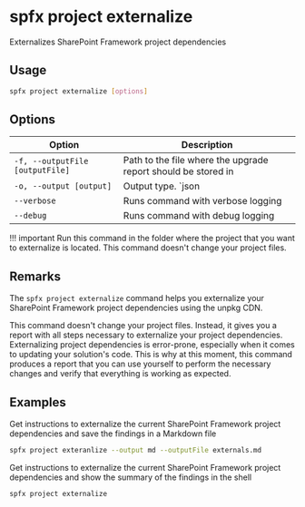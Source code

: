 # spfx project externalize

Externalizes SharePoint Framework project dependencies

## Usage

```sh
spfx project externalize [options]
```

## Options

Option|Description
------|-----------
`-f, --outputFile [outputFile]`|Path to the file where the upgrade report should be stored in
`-o, --output [output]`|Output type. `json|text|md`. Default `text`
`--verbose`|Runs command with verbose logging
`--debug`|Runs command with debug logging

!!! important
    Run this command in the folder where the project that you want to externalize is located. This command doesn't change your project files.

## Remarks

The `spfx project externalize` command helps you externalize your SharePoint Framework project dependencies using the unpkg CDN. 

This command doesn't change your project files. Instead, it gives you a report with all steps necessary to externalize your project dependencies. Externalizing project dependencies is error-prone, especially when it comes to updating your solution's code. This is why at this moment, this command produces a report that you can use yourself to perform the necessary changes and verify that everything is working as expected.

## Examples

Get instructions to externalize the current SharePoint Framework project dependencies and save the findings in a Markdown file

```sh
spfx project exteranlize --output md --outputFile externals.md
```

Get instructions to externalize the current SharePoint Framework project dependencies and show the summary of the findings in the shell

```sh
spfx project externalize
```